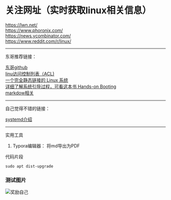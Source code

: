 
# 关注网址（实时获取linux相关信息）
https://lwn.net/  
https://www.phoronix.com/  
https://news.ycombinator.com/  
https://www.reddit.com/r/linux/

---
东哥推荐链接：

[东哥github](https://github.com/xuxiaodong)  
[linu访问控制列表（ACL)](https://www.redhat.com/sysadmin/linux-access-control-lists)  
[一个完全静态链接的 Linux 系统](https://github.com/oasislinux/oasis)  
[详细了解系统引导过程，可看这本书 Hands-on Booting](https://www.apress.com/gp/book/9781484258897)  
[markdow相关](https://github.com/charmbracelet/glow)

---
自己觉得不错的链接：

[systemd介绍](http://www.ruanyifeng.com/blog/2016/03/systemd-tutorial-commands.html)

---
实用工具
1. Typora编辑器： 将md导出为PDF


代码片段

`sudo apt dist-upgrade`

### 测试图片
![奖励自己](logo2.png)